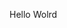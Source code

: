 Hello Wolrd




















































































































































































































































































































































































































































































































































































































































































































































































































































































































































































































































































































































































































































































































































































































































































































































































































































































































































































































































































































































































































































































































































































































































































































































































































































































































































































































































































































































































































































































































































































































































































































































































































































































































































































































































